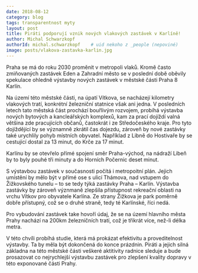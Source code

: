 ```yaml
---
date: 2018-08-12
category: blog
tags: transparentnost myty 
layout: post
title: Piráti podporují vznik nových vlakových zastávek v Karlíně!
author: Michal Schwarzkopf
authorId: michal.schwarzkopf    # uid nekoho z _people (nepoviné)
image: posts/vlakova-zastavka-karlin.jpg
---
```



Praha se má do roku 2030 proměnit v metropoli vlaků. Kromě často zmiňovaných zastávek Eden a Zahradní město se v poslední době oběvily spekulace ohledně výstavby nových zastávek v městské části Praha 8 Karlín. 

Na území této městské části, na úpatí Vítkova, se nacházejí kilometry vlakových tratí, konkrétní železniční statnice však ani jedna. V posledních letech tato městská část prochází bouřlivým rozvojem, probíhá výstavba nových bytových a kancleářských komplexů, kam za prací dojíždí valná většina zde pracujících občanů, častokrát i ze Středočeského kraje. Pro tyto dojíždějící by se významně zkrátil čas dojezdu, zároveň by nové zastávky také urychlily pohyb místních obyvatel. Například z Libně do Hostivaře by se cestující dostal za 13 minut, do Krče za 17 minut.

Karlínu by se otevřelo přímé spojení směr Praha-východ, na nádraží Libeň by to byly pouhé tři minuty a do Horních Počernic deset minut. 

S výstavbou zastávek v současnosti počítá i metropoitní plán. Jejich umístění by mělo být v přímé ose s ulicí Thámova, nad vstupem do Žižkovského tunelu – to se tedy týká zastávky Praha – Karlín. Výstavba zastávky by zároveň význmaně zlepšila přístupnost rekreační oblasti na vrchu Vítkov pro obyvatele Karlína. Ze strany Žižkova je park poměrně dobře přístupný, což se o druhé straně, tedy té Karlínské, říci nedá.

Pro vybudování zastávek take hovoří údaj, že se na území hlavního města Prahy nachází na 200km železničních tratí, což je třikrát více, než-li délka metra.

V této chvíli probíhá studie, která má prokázat efektivitu a proveditelnost výstavby. Ta by měla být dokončená do konce prázdnin.
Piráti a jejich silná základna na této městské části veškeré aktitivity radnice sleduje a bude prosazovat co nejrychlejší výstavbu zastávek pro zlepšení kvality dopravy v této exponované části Prahy.
